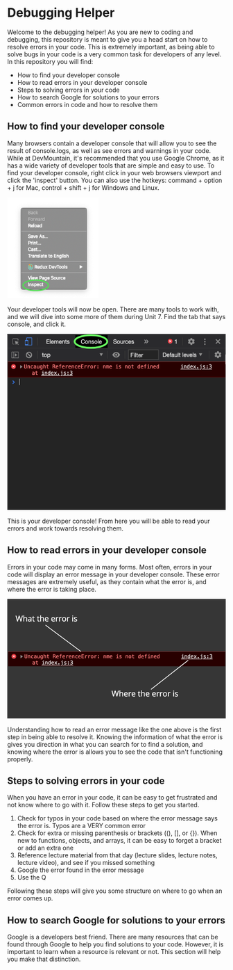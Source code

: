 # Debugging Helper

Welcome to the debugging helper! As you are new to coding and debugging, this repository is meant to give you a head start on how to resolve errors in your code. This is extremely important, as being able to solve bugs in your code is a very common task for developers of any level. In this repository you will find:

* How to find your developer console
* How to read errors in your developer console
* Steps to solving errors in your code
* How to search Google for solutions to your errors
* Common errors in code and how to resolve them

## How to find your developer console

Many browsers contain a developer console that will allow you to see the result of console.logs, as well as see errors and warnings in your code. While at DevMountain, it's recommended that you use Google Chrome, as it has a wide variety of developer tools that are simple and easy to use. To find your developer console, right click in your web browsers viewport and click the 'inspect' button. You can also use the hotkeys: command + option + j for Mac, control + shift + j for Windows and Linux.

![find-console](assets/find-console.png)

Your developer tools will now be open. There are many tools to work with, and we will dive into some more of them during Unit 7. Find the tab that says console, and click it.

![find-console-2](assets/find-console-2.png)

This is your developer console! From here you will be able to read your errors and work towards resolving them.

## How to read errors in your developer console

Errors in your code may come in many forms. Most often, errors in your code will display an error message in your developer console. These error messages are extremely useful, as they contain what the error is, and where the error is taking place.

![error-readability](assets/error-readability.png)

Understanding how to read an error message like the one above is the first step in being able to resolve it. Knowing the information of what the error is gives you direction in what you can search for to find a solution, and knowing where the error is allows you to see the code that isn't functioning properly.

## Steps to solving errors in your code

When you have an error in your code, it can be easy to get frustrated and not know where to go with it. Follow these steps to get you started.

1. Check for typos in your code based on where the error message says the error is. Typos are a VERY common error
2. Check for extra or missing parenthesis or brackets ((), [], or {}). When new to functions, objects, and arrays, it can be easy to forget a bracket or add an extra one
3. Reference lecture material from that day (lecture slides, lecture notes, lecture video), and see if you missed something
4. Google the error found in the error message
5. Use the Q

Following these steps will give you some structure on where to go when an error comes up.

## How to search Google for solutions to your errors

Google is a developers best friend. There are many resources that can be found through Google to help you find solutions to your code. However, it is important to learn when a resource is relevant or not. This section will help you make that distinction.